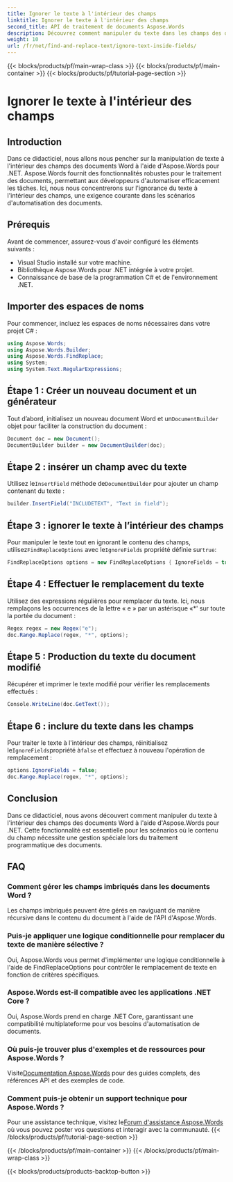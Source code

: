 ```yaml
---
title: Ignorer le texte à l'intérieur des champs
linktitle: Ignorer le texte à l'intérieur des champs
second_title: API de traitement de documents Aspose.Words
description: Découvrez comment manipuler du texte dans les champs des documents Word à l'aide d'Aspose.Words pour .NET. Ce didacticiel fournit des instructions étape par étape avec des exemples pratiques.
weight: 10
url: /fr/net/find-and-replace-text/ignore-text-inside-fields/
---
```


{{< blocks/products/pf/main-wrap-class >}}
{{< blocks/products/pf/main-container >}}
{{< blocks/products/pf/tutorial-page-section >}}

# Ignorer le texte à l'intérieur des champs

## Introduction

Dans ce didacticiel, nous allons nous pencher sur la manipulation de texte à l'intérieur des champs des documents Word à l'aide d'Aspose.Words pour .NET. Aspose.Words fournit des fonctionnalités robustes pour le traitement des documents, permettant aux développeurs d'automatiser efficacement les tâches. Ici, nous nous concentrerons sur l'ignorance du texte à l'intérieur des champs, une exigence courante dans les scénarios d'automatisation des documents.

## Prérequis

Avant de commencer, assurez-vous d'avoir configuré les éléments suivants :
- Visual Studio installé sur votre machine.
- Bibliothèque Aspose.Words pour .NET intégrée à votre projet.
- Connaissance de base de la programmation C# et de l'environnement .NET.

## Importer des espaces de noms

Pour commencer, incluez les espaces de noms nécessaires dans votre projet C# :
```csharp
using Aspose.Words;
using Aspose.Words.Builder;
using Aspose.Words.FindReplace;
using System;
using System.Text.RegularExpressions;
```

## Étape 1 : Créer un nouveau document et un générateur

 Tout d’abord, initialisez un nouveau document Word et un`DocumentBuilder` objet pour faciliter la construction du document :
```csharp
Document doc = new Document();
DocumentBuilder builder = new DocumentBuilder(doc);
```

## Étape 2 : insérer un champ avec du texte

 Utilisez le`InsertField` méthode de`DocumentBuilder` pour ajouter un champ contenant du texte :
```csharp
builder.InsertField("INCLUDETEXT", "Text in field");
```

## Étape 3 : ignorer le texte à l’intérieur des champs

 Pour manipuler le texte tout en ignorant le contenu des champs, utilisez`FindReplaceOptions` avec le`IgnoreFields` propriété définie sur`true`:
```csharp
FindReplaceOptions options = new FindReplaceOptions { IgnoreFields = true };
```

## Étape 4 : Effectuer le remplacement du texte

Utilisez des expressions régulières pour remplacer du texte. Ici, nous remplaçons les occurrences de la lettre « e » par un astérisque «*' sur toute la portée du document :
```csharp
Regex regex = new Regex("e");
doc.Range.Replace(regex, "*", options);
```

## Étape 5 : Production du texte du document modifié

Récupérer et imprimer le texte modifié pour vérifier les remplacements effectués :
```csharp
Console.WriteLine(doc.GetText());
```

## Étape 6 : inclure du texte dans les champs

 Pour traiter le texte à l'intérieur des champs, réinitialisez le`IgnoreFields`propriété à`false` et effectuez à nouveau l'opération de remplacement :
```csharp
options.IgnoreFields = false;
doc.Range.Replace(regex, "*", options);
```

## Conclusion

Dans ce didacticiel, nous avons découvert comment manipuler du texte à l'intérieur des champs des documents Word à l'aide d'Aspose.Words pour .NET. Cette fonctionnalité est essentielle pour les scénarios où le contenu du champ nécessite une gestion spéciale lors du traitement programmatique des documents.

## FAQ

### Comment gérer les champs imbriqués dans les documents Word ?
Les champs imbriqués peuvent être gérés en naviguant de manière récursive dans le contenu du document à l'aide de l'API d'Aspose.Words.

### Puis-je appliquer une logique conditionnelle pour remplacer du texte de manière sélective ?
Oui, Aspose.Words vous permet d'implémenter une logique conditionnelle à l'aide de FindReplaceOptions pour contrôler le remplacement de texte en fonction de critères spécifiques.

### Aspose.Words est-il compatible avec les applications .NET Core ?
Oui, Aspose.Words prend en charge .NET Core, garantissant une compatibilité multiplateforme pour vos besoins d'automatisation de documents.

### Où puis-je trouver plus d'exemples et de ressources pour Aspose.Words ?
 Visite[Documentation Aspose.Words](https://reference.aspose.com/words/net/) pour des guides complets, des références API et des exemples de code.

### Comment puis-je obtenir un support technique pour Aspose.Words ?
 Pour une assistance technique, visitez le[Forum d'assistance Aspose.Words](https://forum.aspose.com/c/words/8) où vous pouvez poster vos questions et interagir avec la communauté.
{{< /blocks/products/pf/tutorial-page-section >}}

{{< /blocks/products/pf/main-container >}}
{{< /blocks/products/pf/main-wrap-class >}}

{{< blocks/products/products-backtop-button >}}
